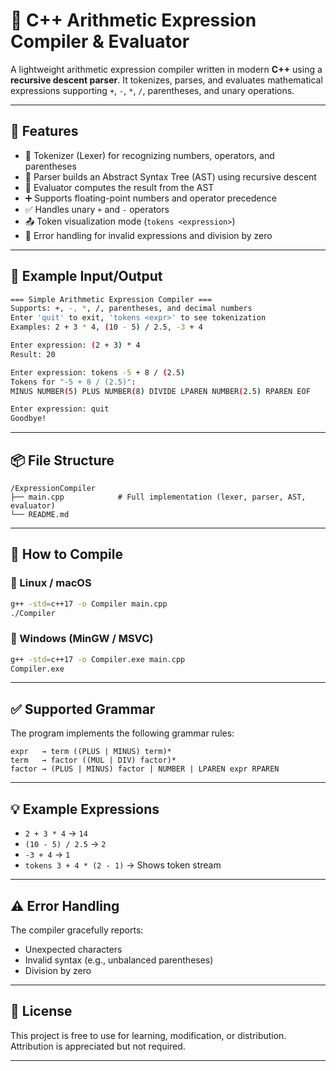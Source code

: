 
# 🧮 C++ Arithmetic Expression Compiler & Evaluator

A lightweight arithmetic expression compiler written in modern **C++** using a **recursive descent parser**. It tokenizes, parses, and evaluates mathematical expressions supporting `+`, `-`, `*`, `/`, parentheses, and unary operations.

---

## 🚀 Features

- 📌 Tokenizer (Lexer) for recognizing numbers, operators, and parentheses
- 🧠 Parser builds an Abstract Syntax Tree (AST) using recursive descent
- 🔁 Evaluator computes the result from the AST
- ➕ Supports floating-point numbers and operator precedence
- ✅ Handles unary `+` and `-` operators
- 📤 Token visualization mode (`tokens <expression>`)
- 🧪 Error handling for invalid expressions and division by zero

---

## 🧠 Example Input/Output

```bash
=== Simple Arithmetic Expression Compiler ===
Supports: +, -, *, /, parentheses, and decimal numbers
Enter 'quit' to exit, 'tokens <expr>' to see tokenization
Examples: 2 + 3 * 4, (10 - 5) / 2.5, -3 + 4

Enter expression: (2 + 3) * 4
Result: 20

Enter expression: tokens -5 + 8 / (2.5)
Tokens for "-5 + 8 / (2.5)":
MINUS NUMBER(5) PLUS NUMBER(8) DIVIDE LPAREN NUMBER(2.5) RPAREN EOF

Enter expression: quit
Goodbye!
````

---

## 📦 File Structure

```
/ExpressionCompiler
├── main.cpp            # Full implementation (lexer, parser, AST, evaluator)
└── README.md
```

---

## 🔧 How to Compile

### 🔹 Linux / macOS

```bash
g++ -std=c++17 -o Compiler main.cpp
./Compiler
```

### 🔹 Windows (MinGW / MSVC)

```bash
g++ -std=c++17 -o Compiler.exe main.cpp
Compiler.exe
```

---

## ✅ Supported Grammar

The program implements the following grammar rules:

```
expr   → term ((PLUS | MINUS) term)*
term   → factor ((MUL | DIV) factor)*
factor → (PLUS | MINUS) factor | NUMBER | LPAREN expr RPAREN
```

---

## 💡 Example Expressions

* `2 + 3 * 4` → `14`
* `(10 - 5) / 2.5` → `2`
* `-3 + 4` → `1`
* `tokens 3 + 4 * (2 - 1)` → Shows token stream

---

## ⚠️ Error Handling

The compiler gracefully reports:

* Unexpected characters
* Invalid syntax (e.g., unbalanced parentheses)
* Division by zero

---

## 📜 License

This project is free to use for learning, modification, or distribution. Attribution is appreciated but not required.

---


```
